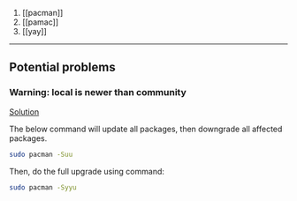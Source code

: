 1. [[pacman]]
2. [[pamac]]
3. [[yay]]


---

## Potential problems

### Warning: local is newer than community

[Solution](https://ostechnix.com/how-to-fix-warning-local-is-newer-than-community-error-in-arch-linux/)

The below command will update all packages, then downgrade all affected packages.

```bash
sudo pacman -Suu
```

Then, do the full upgrade using command:

```bash
sudo pacman -Syyu
```



